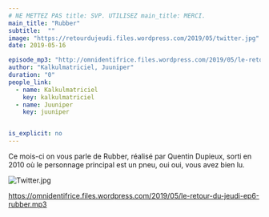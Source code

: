 ```yaml
---
# NE METTEZ PAS title: SVP. UTILISEZ main_title: MERCI.
main_title: "Rubber"
subtitle:  ""
image: "https://retourdujeudi.files.wordpress.com/2019/05/twitter.jpg"
date: 2019-05-16

episode_mp3: "http://omnidentifrice.files.wordpress.com/2019/05/le-retour-du-jeudi-ep6-rubber.mp3"
author: "Kalkulmatriciel, Juuniper"
duration: "0"
people_link: 
  - name: Kalkulmatriciel
    key: kalkulmatriciel
  - name: Juuniper
    key: juuniper


is_explicit: no
---
```


<PodcastHeader/>

<!-- ECRIRE LA DESCRIPTION DE L'EPISODE SOUS CETTE LIGNE -->
<p>Ce mois-ci on vous parle de Rubber, réalisé par Quentin Dupieux, sorti en 2010 où le personnage principal est un pneu, oui oui, vous avez bien lu.</p>
<p><img src="https://retourdujeudi.files.wordpress.com/2019/05/twitter.jpg" alt="Twitter.jpg"></p>
<p><a href="https://omnidentifrice.files.wordpress.com/2019/05/le-retour-du-jeudi-ep6-rubber.mp3" rel="nofollow">https://omnidentifrice.files.wordpress.com/2019/05/le-retour-du-jeudi-ep6-rubber.mp3</a></p>


